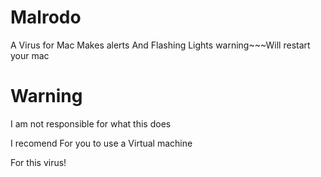 # Malrodo
A Virus for Mac Makes alerts And Flashing Lights warning~~~Will restart your mac



# Warning

I am not responsible for what this does

I recomend For you to use a Virtual machine

For this virus!
